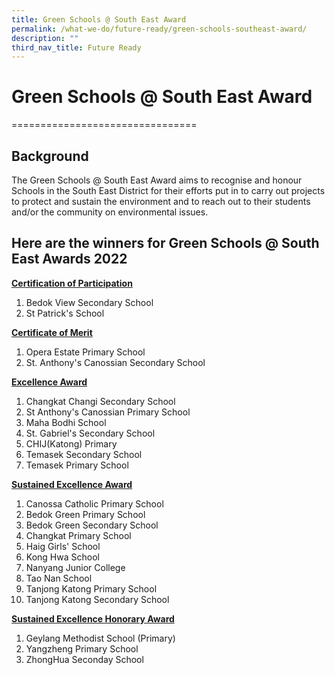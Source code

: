```yaml
---
title: Green Schools @ South East Award
permalink: /what-we-do/future-ready/green-schools-southeast-award/
description: ""
third_nav_title: Future Ready
---
```

# Green Schools @ South East Award
================================

## Background

The Green Schools @ South East Award aims to recognise and honour Schools in the South East District for their efforts put in to carry out projects to protect and sustain the environment and to reach out to their students and/or the community on environmental issues.

## Here are the winners for Green Schools @ South East Awards 2022

**<u>Certification of Participation</u>**
1. Bedok View Secondary School
2. St Patrick's School

**<u>Certificate of Merit</u>**

1.  Opera Estate Primary School
2.  St. Anthony's Canossian Secondary School

**<u>Excellence Award </u>**

1.  Changkat Changi Secondary School
2.  St Anthony's Canossian Primary School
3.  Maha Bodhi School
4.  St. Gabriel's Secondary School
5. CHIJ(Katong) Primary
6.  Temasek Secondary School
7.  Temasek Primary School

**<u>Sustained Excellence Award  </u>**

1.  Canossa Catholic Primary School
2.  Bedok Green Primary School
3.  Bedok Green Secondary School
4.  Changkat Primary School
5.  Haig Girls' School
6.  Kong Hwa School
7.  Nanyang Junior College
8.  Tao Nan School
9.  Tanjong Katong Primary School
10. Tanjong Katong Secondary School


**<u>Sustained Excellence Honorary Award  </u>**

1.  Geylang Methodist School (Primary)
2.  Yangzheng Primary School
3.  ZhongHua Seconday School